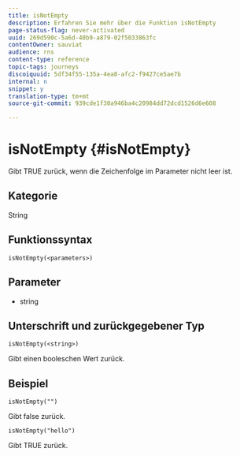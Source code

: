 ```yaml
---
title: isNotEmpty
description: Erfahren Sie mehr über die Funktion isNotEmpty
page-status-flag: never-activated
uuid: 269d590c-5a6d-40b9-a879-02f5033863fc
contentOwner: sauviat
audience: rns
content-type: reference
topic-tags: journeys
discoiquuid: 5df34f55-135a-4ea8-afc2-f9427ce5ae7b
internal: n
snippet: y
translation-type: tm+mt
source-git-commit: 939cde1f30a946ba4c20984dd72dcd1526d6e608

---
```



# isNotEmpty {#isNotEmpty}

Gibt TRUE zurück, wenn die Zeichenfolge im Parameter nicht leer ist.

## Kategorie

String

## Funktionssyntax

`isNotEmpty(<parameters>)`

## Parameter

* string

## Unterschrift und zurückgegebener Typ

`isNotEmpty(<string>)`

Gibt einen booleschen Wert zurück.

## Beispiel

`isNotEmpty("")`

Gibt false zurück.

`isNotEmpty("hello")`

Gibt TRUE zurück.

